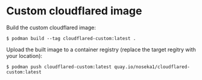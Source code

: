 # Custom cloudflared image

Build the custom cloudflared image:

```
$ podman build --tag cloudflared-custom:latest .
```

Upload the built image to a container registry (replace the target regitry with your location):

```
$ podman push cloudflared-custom:latest quay.io/noseka1/cloudflared-custom:latest
```
